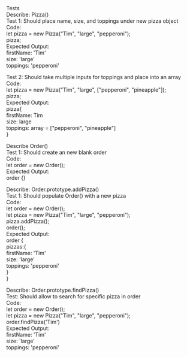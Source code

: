 <detail>
  <summary>Tests</summary>
  Describe: Pizza()<br>
  Test 1: Should place name, size, and toppings under new pizza object<br>
  Code: <br>
    let pizza = new Pizza("Tim", "large", "pepperoni");<br>
    pizza;<br>
  Expected Output: <br>
    firstName: 'Tim'<br>
    size: 'large'<br>
    toppings: 'pepperoni'<br>

  Test 2: Should take multiple inputs for toppings and place into an array<br>
  Code:<br>
  let pizza = new Pizza("Tim", "large", ["pepperoni", "pineapple"]);<br>
  pizza;<br>
  Expected Output:<br>
  pizza{<br>
    firstName: Tim<br>
    size: large<br>
    toppings: array = ["pepperoni", "pineapple"]<br>
  }<br>

  Describe Order()<br>
  Test 1: Should create an new blank order<br>
  Code:<br>
    let order = new Order();<br>
  Expected Output:<br>
    order {}<br>

  Describe: Order.prototype.addPizza()<br>
  Test 1: Should populate Order() with a new pizza<br>
  Code:<br>
    let order = new Order();<br>
    let pizza = new Pizza("Tim", "large", "pepperoni");<br>
    pizza.addPizza();<br>
    order();<br>
  Expected Output: <br>
    order {<br>
      pizzas:{<br>
      firstName: 'Tim'<br>
      size: 'large'<br>
      toppings: 'pepperoni'<br>
      }<br>
    }<br>

  Describe: Order.prototype.findPizza()<br>
  Test: Should allow to search for specific pizza in order<br>
  Code:<br>
    let order = new Order();<br>
    let pizza = new Pizza("Tim", "large", "pepperoni");<br>
    order.findPizza('Tim')<br>
  Expected Output:<br>
    firstName: 'Tim'<br>
    size: 'large'<br>
    toppings: 'pepperoni'<br>
</detail>